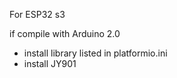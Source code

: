 For ESP32 s3

if compile with Arduino 2.0
- install library listed in platformio.ini
- install JY901
